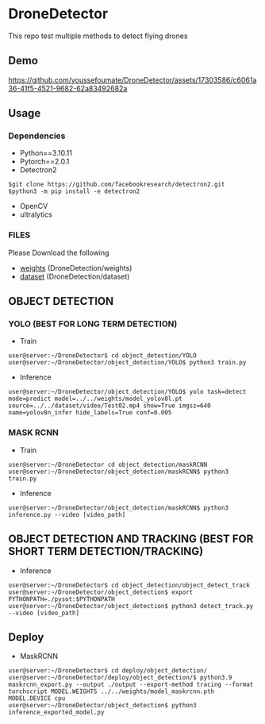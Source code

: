 # DroneDetector
This repo test multiple methods to detect flying drones

## Demo

https://github.com/youssefoumate/DroneDetector/assets/17303586/c6061a36-41f5-4521-9682-62a83492682a


## Usage
### Dependencies
- Python==3.10.11
- Pytorch==2.0.1
- Detectron2 
```
$git clone https://github.com/facebookresearch/detectron2.git
$python3 -m pip install -e detectron2
```
- OpenCV
- ultralytics

### FILES
Please Download the following

- [weights](https://drive.google.com/drive/folders/1gZQebZMim6188AhvPmqpeYJzglrUK7Ss?usp=sharing) (DroneDetection/weights)
- [dataset](https://drive.google.com/file/d/1ewy8Ij_hW56pWMXUPCCmYW1FB4QoIVw9/view?usp=sharing) (DroneDetection/dataset)

## OBJECT DETECTION
### YOLO (BEST FOR LONG TERM DETECTION)
- Train

```
user@server:~/DroneDetector$ cd object_detection/YOLO
user@server:~/DroneDetector/object_detection/YOLO$ python3 train.py
```
- Inference

```
user@server:~/DroneDetector/object_detection/YOLO$ yolo task=detect mode=predict model=../../weights/model_yolov8l.pt source=../../dataset/video/Test02.mp4 show=True imgsz=640 name=yolov8n_infer hide_labels=True conf=0.005
```
### MASK RCNN
- Train

```
user@server:~/DroneDetector cd object_detection/maskRCNN
user@server:~/DroneDetector/object_detection/maskRCNN$ python3 train.py
```
- Inference

```
user@server:~/DroneDetector/object_detection/maskRCNN$ python3 inference.py --video [video_path]
```
## OBJECT DETECTION AND TRACKING (BEST FOR SHORT TERM DETECTION/TRACKING)
- Inference

```
user@server:~/DroneDetector$ cd object_detection/object_detect_track
user@server:~/DroneDetector/object_detection$ export PYTHONPATH=./pysot:$PYTHONPATH
user@server:~/DroneDetector/object_detection$ python3 detect_track.py --video [video_path]
```

## Deploy
- MaskRCNN

```
user@server:~/DroneDetector$ cd deploy/object_detection/
user@server:~/DroneDetector/deploy/object_detection/$ python3.9 maskrcnn_export.py --output ./output --export-method tracing --format torchscript MODEL.WEIGHTS ../../weights/model_maskrcnn.pth MODEL.DEVICE cpu
user@server:~/DroneDetector/object_detection$ python3 inference_exported_model.py
```